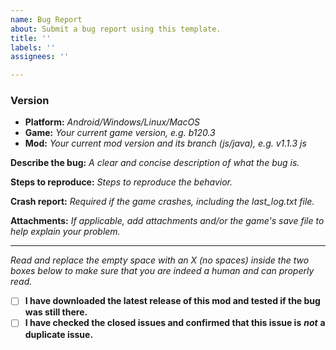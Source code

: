 ```yaml
---
name: Bug Report
about: Submit a bug report using this template.
title: ''
labels: ''
assignees: ''

---
```


### Version
- **Platform:** *Android/Windows/Linux/MacOS*
- **Game:** *Your current game version, e.g. b120.3*
- **Mod:** *Your current mod version and its branch (js/java), e.g. v1.1.3 js*

**Describe the bug:** *A clear and concise description of what the bug is.*

**Steps to reproduce:** *Steps to reproduce the behavior.*

**Crash report:** *Required if the game crashes, including the last_log.txt file.*

**Attachments:** *If applicable, add attachments and/or the game's save file to help explain your problem.*

---

*Read and replace the empty space with an X (no spaces) inside the two boxes below to make sure that you are indeed a human and can properly read.*

 - [ ] **I have downloaded the latest release of this mod and tested if the bug was still there.**
 - [ ] **I have checked the closed issues and confirmed that this issue is** ***not*** **a duplicate issue.**
